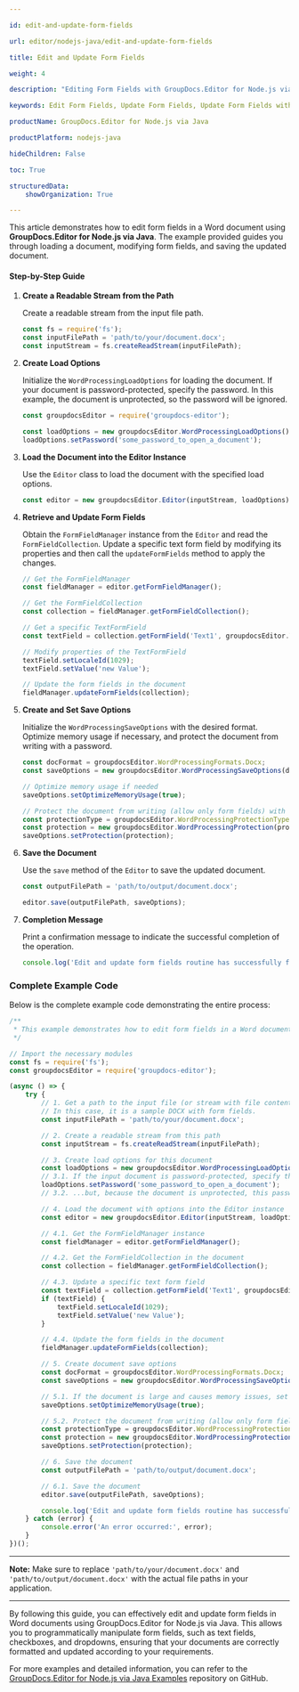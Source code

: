 ```yaml
---

id: edit-and-update-form-fields

url: editor/nodejs-java/edit-and-update-form-fields

title: Edit and Update Form Fields

weight: 4

description: "Editing Form Fields with GroupDocs.Editor for Node.js via Java"

keywords: Edit Form Fields, Update Form Fields, Update Form Fields with Word Document Protection, FormFieldManager

productName: GroupDocs.Editor for Node.js via Java

productPlatform: nodejs-java

hideChildren: False

toc: True

structuredData:
    showOrganization: True

---
```


This article demonstrates how to edit form fields in a Word document using **GroupDocs.Editor for Node.js via Java**. The example provided guides you through loading a document, modifying form fields, and saving the updated document.

#### Step-by-Step Guide

1. **Create a Readable Stream from the Path**

   Create a readable stream from the input file path.

   ```javascript
   const fs = require('fs');
   const inputFilePath = 'path/to/your/document.docx';
   const inputStream = fs.createReadStream(inputFilePath);
   ```

2. **Create Load Options**

   Initialize the `WordProcessingLoadOptions` for loading the document. If your document is password-protected, specify the password. In this example, the document is unprotected, so the password will be ignored.

   ```javascript
   const groupdocsEditor = require('groupdocs-editor');

   const loadOptions = new groupdocsEditor.WordProcessingLoadOptions();
   loadOptions.setPassword('some_password_to_open_a_document');
   ```

3. **Load the Document into the Editor Instance**

   Use the `Editor` class to load the document with the specified load options.

   ```javascript
   const editor = new groupdocsEditor.Editor(inputStream, loadOptions);
   ```

4. **Retrieve and Update Form Fields**

   Obtain the `FormFieldManager` instance from the `Editor` and read the `FormFieldCollection`. Update a specific text form field by modifying its properties and then call the `updateFormFields` method to apply the changes.

   ```javascript
   // Get the FormFieldManager
   const fieldManager = editor.getFormFieldManager();

   // Get the FormFieldCollection
   const collection = fieldManager.getFormFieldCollection();

   // Get a specific TextFormField
   const textField = collection.getFormField('Text1', groupdocsEditor.TextFormField);

   // Modify properties of the TextFormField
   textField.setLocaleId(1029);
   textField.setValue('new Value');

   // Update the form fields in the document
   fieldManager.updateFormFields(collection);
   ```

5. **Create and Set Save Options**

   Initialize the `WordProcessingSaveOptions` with the desired format. Optimize memory usage if necessary, and protect the document from writing with a password.

   ```javascript
   const docFormat = groupdocsEditor.WordProcessingFormats.Docx;
   const saveOptions = new groupdocsEditor.WordProcessingSaveOptions(docFormat);

   // Optimize memory usage if needed
   saveOptions.setOptimizeMemoryUsage(true);

   // Protect the document from writing (allow only form fields) with a password
   const protectionType = groupdocsEditor.WordProcessingProtectionType.AllowOnlyFormFields;
   const protection = new groupdocsEditor.WordProcessingProtection(protectionType, 'write_password');
   saveOptions.setProtection(protection);
   ```

6. **Save the Document**

   Use the `save` method of the `Editor` to save the updated document.

   ```javascript
   const outputFilePath = 'path/to/output/document.docx';

   editor.save(outputFilePath, saveOptions);
   ```

7. **Completion Message**

   Print a confirmation message to indicate the successful completion of the operation.

   ```javascript
   console.log('Edit and update form fields routine has successfully finished.');
   ```

### Complete Example Code

Below is the complete example code demonstrating the entire process:

```javascript
/**
 * This example demonstrates how to edit form fields in a Word document using GroupDocs.Editor for Node.js via Java.
 */

// Import the necessary modules
const fs = require('fs');
const groupdocsEditor = require('groupdocs-editor');

(async () => {
    try {
        // 1. Get a path to the input file (or stream with file content).
        // In this case, it is a sample DOCX with form fields.
        const inputFilePath = 'path/to/your/document.docx';

        // 2. Create a readable stream from this path
        const inputStream = fs.createReadStream(inputFilePath);

        // 3. Create load options for this document
        const loadOptions = new groupdocsEditor.WordProcessingLoadOptions();
        // 3.1. If the input document is password-protected, specify the password for its opening...
        loadOptions.setPassword('some_password_to_open_a_document');
        // 3.2. ...but, because the document is unprotected, this password will be ignored

        // 4. Load the document with options into the Editor instance
        const editor = new groupdocsEditor.Editor(inputStream, loadOptions);

        // 4.1. Get the FormFieldManager instance
        const fieldManager = editor.getFormFieldManager();

        // 4.2. Get the FormFieldCollection in the document
        const collection = fieldManager.getFormFieldCollection();

        // 4.3. Update a specific text form field
        const textField = collection.getFormField('Text1', groupdocsEditor.TextFormField);
        if (textField) {
            textField.setLocaleId(1029);
            textField.setValue('new Value');
        }

        // 4.4. Update the form fields in the document
        fieldManager.updateFormFields(collection);

        // 5. Create document save options
        const docFormat = groupdocsEditor.WordProcessingFormats.Docx;
        const saveOptions = new groupdocsEditor.WordProcessingSaveOptions(docFormat);

        // 5.1. If the document is large and causes memory issues, set the memory optimization option
        saveOptions.setOptimizeMemoryUsage(true);

        // 5.2. Protect the document from writing (allow only form fields) with a password
        const protectionType = groupdocsEditor.WordProcessingProtectionType.AllowOnlyFormFields;
        const protection = new groupdocsEditor.WordProcessingProtection(protectionType, 'write_password');
        saveOptions.setProtection(protection);

        // 6. Save the document
        const outputFilePath = 'path/to/output/document.docx';

        // 6.1. Save the document
        editor.save(outputFilePath, saveOptions);

        console.log('Edit and update form fields routine has successfully finished.');
    } catch (error) {
        console.error('An error occurred:', error);
    }
})();
```

---

**Note:** Make sure to replace `'path/to/your/document.docx'` and `'path/to/output/document.docx'` with the actual file paths in your application.

---

By following this guide, you can effectively edit and update form fields in Word documents using GroupDocs.Editor for Node.js via Java. This allows you to programmatically manipulate form fields, such as text fields, checkboxes, and dropdowns, ensuring that your documents are correctly formatted and updated according to your requirements.

For more examples and detailed information, you can refer to the [GroupDocs.Editor for Node.js via Java Examples](https://github.com/groupdocs-editor/GroupDocs.Editor-for-Node.js-via-Java) repository on GitHub.

